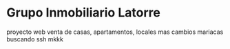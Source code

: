 # Grupo Inmobiliario Latorre
proyecto web
venta de casas, apartamentos, locales
mas cambios mariacas buscando ssh
mkkk
